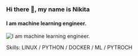 ### Hi there 👋, my name is Nikita
#### I am machine learning engineer.
![I am machine learning engineer.](https://sun9-10.userapi.com/c630225/v630225084/a015/Vh5uTCc3AOE.jpg?ava=1)

Skills: LINUX / PYTHON / DOCKER / ML / PYTROCH





